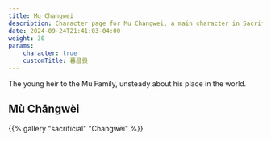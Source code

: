 ```yaml
---
title: Mu Changwei
description: Character page for Mu Changwei, a main character in Sacrificial
date: 2024-09-24T21:41:03-04:00
weight: 30
params:
    character: true
    customTitle: 暮昌畏
---
```


The young heir to the Mu Family, unsteady about his place in the world.

<!--more-->

## Mù Chāngwèi

<section class="gallery">
{{% gallery "sacrificial" "Changwei" %}}
</section>
